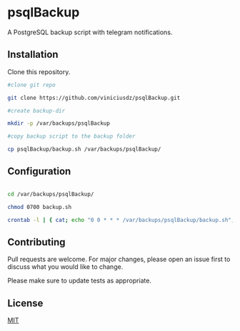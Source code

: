 # psqlBackup


A PostgreSQL backup script with telegram notifications.

## Installation

Clone this repository.

```bash
#clone git repo

git clone https://github.com/viniciusdz/psqlBackup.git

#create backup-dir

mkdir -p /var/backups/psqlBackup

#copy backup script to the backup folder

cp psqlBackup/backup.sh /var/backups/psqlBackup/

```

## Configuration

```bash

cd /var/backups/psqlBackup/

chmod 0700 backup.sh

crontab -l | { cat; echo "0 0 * * * /var/backups/psqlBackup/backup.sh"; } | crontab -l

```


## Contributing
Pull requests are welcome. For major changes, please open an issue first to discuss what you would like to change.

Please make sure to update tests as appropriate.

## License
[MIT](https://choosealicense.com/licenses/mit/)
